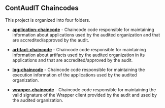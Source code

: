## ContAudIT Chaincodes

This project is organized into four folders.

- [**application-chaincode**](application-chaincode/) - Chaincode code responsible for maintaining information about applications used by the audited organization and that are accredited/approved by the audit.

- [**artifact-chaincode**](artifact-chaincode/) - Chaincode code responsible for maintaining information about artifacts used by the audited organization in its applications and that are accredited/approved by the audit.

- [**log-chaincode**](log-chaincode/) - Chaincode code responsible for maintaining the execution information of the applications used by the audited organization.

- [**wrapper-chaincode**](wrapper-chaincode/) - Chaincode code responsible for maintaining the valid signature of the Wrapper client provided by the audit and used by the audited organization.